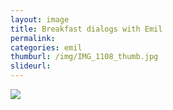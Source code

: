 ```yaml
---
layout: image
title: Breakfast dialogs with Emil
permalink: 
categories: emil
thumburl: /img/IMG_1108_thumb.jpg
slideurl: 
---
```


![](/img/IMG_1108.jpg)


